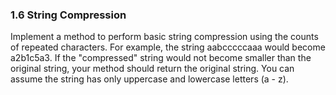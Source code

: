 ### 1.6 String Compression
Implement a method to perform basic string compression using the counts of repeated characters.
For example, the string aabcccccaaa would become a2b1c5a3. 
If the "compressed" string would not become smaller than the original string, your method should return the original string.
You can assume the string has only uppercase and lowercase letters (a - z).